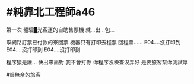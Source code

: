 # #純靠北工程師a46



第一次
體驗█光客運的自助售票機
就...出...包...

取網路訂票已付款的來回票
機器只有打印去程票
回程票......
E04....沒打印到
E04....沒打印到
E04....沒打印到

程序猿是誰...
快出來面對
我不會打你
你程序沒檢查沒弄好
是要旅客幫你測試厚


#很無奈的旅客
